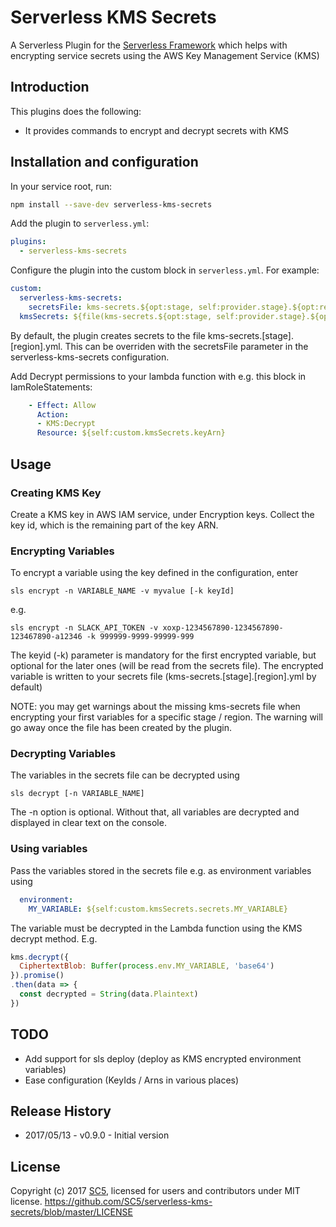 # Serverless KMS Secrets

A Serverless Plugin for the [Serverless Framework](http://www.serverless.com) which
helps with encrypting service secrets using the AWS Key Management Service (KMS)

## Introduction

This plugins does the following:

* It provides commands to encrypt and decrypt secrets with KMS

## Installation and configuration

In your service root, run:

```bash
npm install --save-dev serverless-kms-secrets
```

Add the plugin to `serverless.yml`:

```yml
plugins:
  - serverless-kms-secrets
```

Configure the plugin into the custom block in `serverless.yml`. For example:

```yml
custom:
  serverless-kms-secrets:
    secretsFile: kms-secrets.${opt:stage, self:provider.stage}.${opt:region, self:provider.region}.yml (optional)
  kmsSecrets: ${file(kms-secrets.${opt:stage, self:provider.stage}.${opt:region, self:provider.region}.yml)}
```

By default, the plugin creates secrets to the file kms-secrets.[stage].[region].yml. This can be overriden with the secretsFile parameter in the serverless-kms-secrets configuration.

Add Decrypt permissions to your lambda function with e.g. this block in IamRoleStatements:

```yml
    - Effect: Allow
      Action:
      - KMS:Decrypt
      Resource: ${self:custom.kmsSecrets.keyArn} 
```

## Usage

### Creating KMS Key

Create a KMS key in AWS IAM service, under Encryption keys. Collect the key id, which is the remaining part of the key ARN.

### Encrypting Variables

To encrypt a variable using the key defined in the configuration, enter
```
sls encrypt -n VARIABLE_NAME -v myvalue [-k keyId]
```

e.g.

```
sls encrypt -n SLACK_API_TOKEN -v xoxp-1234567890-1234567890-123467890-a12346 -k 999999-9999-99999-999
```
The keyid (-k) parameter is mandatory for the first encrypted variable, but optional for the later ones (will be read from the secrets file).
The encrypted variable is written to your secrets file (kms-secrets.[stage].[region].yml by default)

NOTE: you may get warnings about the missing kms-secrets file when encrypting your first variables for a specific stage / region. The warning will go away once the file has been created by the plugin.

### Decrypting Variables

The variables in the secrets file can be decrypted using

```
sls decrypt [-n VARIABLE_NAME]
```

The -n option is optional. Without that, all variables are decrypted and displayed in clear text on the console.

### Using variables

Pass the variables stored in the secrets file e.g. as environment variables using

```yml
  environment:
    MY_VARIABLE: ${self:custom.kmsSecrets.secrets.MY_VARIABLE}
```

The variable must be decrypted in the Lambda function using the KMS decrypt method. E.g.

```js
kms.decrypt({
  CiphertextBlob: Buffer(process.env.MY_VARIABLE, 'base64')
}).promise()
.then(data => {
  const decrypted = String(data.Plaintext)
})
```


## TODO

* Add support for sls deploy (deploy as KMS encrypted environment variables)
* Ease configuration (KeyIds / Arns in various places)

## Release History

* 2017/05/13 - v0.9.0 - Initial version


## License

Copyright (c) 2017 [SC5](http://sc5.io/), licensed for users and contributors under MIT license.
https://github.com/SC5/serverless-kms-secrets/blob/master/LICENSE
